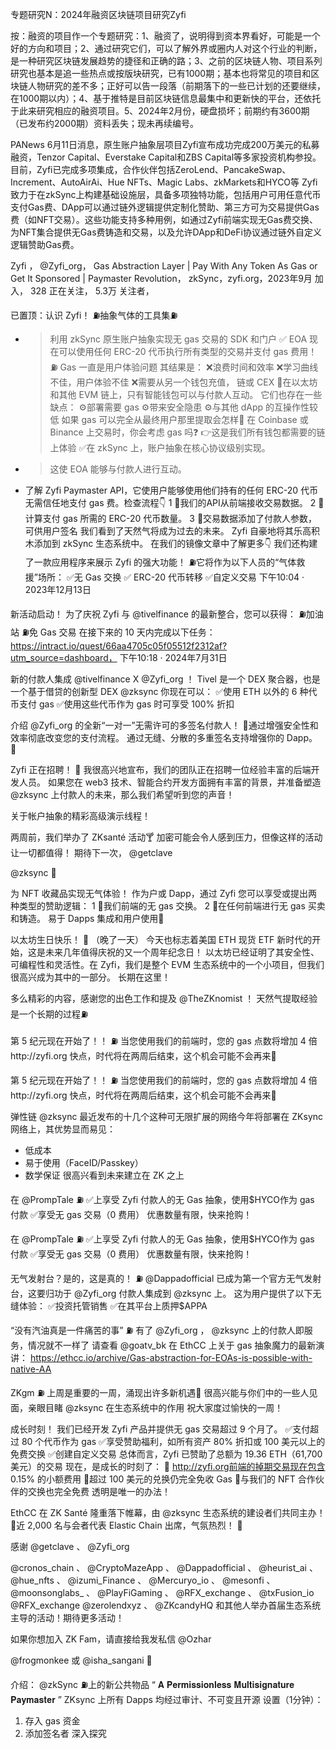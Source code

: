 专题研究N：2024年融资区块链项目研究Zyfi

按：融资的项目作一个专题研究：1、融资了，说明得到资本界看好，可能是一个好的方向和项目；2、通过研究它们，可以了解外界或圈内人对这个行业的判断，是一种研究区块链发展趋势的捷径和正确的路；3、之前的区块链人物、项目系列研究也基本是追一些热点或按版块研究，已有1000期；基本也将常见的项目和区块链人物研究的差不多；正好可以告一段落（前期落下的一些已计划的还要继续，在1000期以内）；4、基于推特是目前区块链信息最集中和更新快的平台，还依托于此来研究相应的融资项目。5、2024年2月份，硬盘损坏；前期约有3600期（已发布约2000期）资料丢失；现未再续编号。

PANews 6月11日消息，原生账户抽象层项目Zyfi宣布成功完成200万美元的私募融资，Tenzor Capital、Everstake Capital和ZBS Capital等多家投资机构参投。目前，Zyfi已完成多项集成，合作伙伴包括ZeroLend、PancakeSwap、Increment、AutoAirAi、Hue NFTs、Magic Labs、zkMarkets和HYCO等
Zyfi致力于在zkSync上构建基础设施层，具备多项独特功能，包括用户可用任意代币支付Gas费、DApp可以通过链外逻辑提供定制化赞助、第三方可为交易提供Gas费（如NFT交易）。这些功能支持多种用例，如通过Zyfi前端实现无Gas费交换、为NFT集合提供无Gas费铸造和交易，以及允许DApp和DeFi协议通过链外自定义逻辑赞助Gas费。

Zyfi
，
@Zyfi_org，
Gas Abstraction Layer | Pay With Any Token As Gas or Get It Sponsored | Paymaster Revolution，
zkSync，zyfi.org，2023年9月 加入，
328 正在关注，
5.3万 关注者，


已置顶：认识 Zyfi！
⛽️抽象气体的工具集⛽️
- >利用 zkSync 原生账户抽象实现无 gas 交易的 SDK 和门户
✅ EOA 现在可以使用任何 ERC-20 代币执行所有类型的交易并支付 gas 费用！
⛽️ Gas 一直是用户体验问题
其结果是：
❌浪费时间和效率
❌学习曲线不佳，用户体验不佳
❌需要从另一个钱包充值，
链或 CEX
🚫在以太坊和其他 EVM 链上，只有智能钱包可以与付款人互动。
它们也存在一些缺点：
⚙️部署需要 gas
⚙️带来安全隐患
⚙️与其他 dApp 的互操作性较低
如果 gas 可以完全从最终用户那里提取会怎样👀
在 Coinbase 或 Binance 上交易时，你会考虑 gas 吗❓
👉这是我们所有钱包都需要的链上体验
✅在 zkSync 上，账户抽象在核心协议级别实现。
- >这使 EOA 能够与付款人进行互动。
- 了解 Zyfi Paymaster API，它使用户能够使用他们持有的任何 ERC-20 代币无需信任地支付 gas 费。检查流程👇
1 ⃣我们的API从前端接收交易数据。
2 ⃣计算支付 gas 所需的 ERC-20 代币数量。
3 ⃣交易数据添加了付款人参数，可供用户签名
我们看到了天然气将成为过去的未来。
Zyfi 自豪地将其乐高积木添加到 zkSync 生态系统中。
在我们的镜像文章中了解更多👇
我们还构建了一款应用程序来展示 Zyfi 的强大功能！
⛽️它将作为以下人员的“气体救援”场所：
✅无 Gas 交换
✅ ERC-20 代币转移
✅自定义交易
下午10:04 · 2023年12月13日

新活动启动！
为了庆祝 Zyfi 与
@tivelfinance
的最新整合，您可以获得：
⛽️加油站
⛽️免 Gas 交易
在接下来的 10 天内完成以下任务： https://intract.io/quest/66aa4705c05f05512f2312af?utm_source=dashboard，
下午10:18 · 2024年7月31日

新的付款人集成
@tivelfinance
 X 
@Zyfi_org
 ！
Tivel 是一个 DEX 聚合器，也是一个基于借贷的创新型 DEX 
@zksync
你现在可以：
✅使用 ETH 以外的 6 种代币支付 gas
✅使用这些代币作为 gas 时可享受 100% 折扣

介绍
@Zyfi_org
的全新“一对一”无需许可的多签名付款人！
🎉通过增强安全性和效率彻底改变您的支付流程。
通过无缝、分散的多重签名支持增强你的 Dapp。 💪

Zyfi 正在招聘！ 💼
我很高兴地宣布，我们的团队正在招聘一位经验丰富的后端开发人员。
如果您在 web3 技术、智能合约开发方面拥有丰富的背景，并准备塑造
@zksync
上付款人的未来，那么我们希望听到您的声音！

关于帐户抽象的精彩高级演示线程！

两周前，我们举办了 ZKsanté 活动🍸
加密可能会令人感到压力，但像这样的活动让一切都值得！
期待下一次， 
@getclave
 
@zksync
 👀

为 NFT 收藏品实现无气体验！
作为户或 Dapp，通过 Zyfi 您可以享受或提出两种类型的赞助逻辑：
1 ⃣我们前端的无 gas 交换。
2 ⃣在任何前端进行无 gas 买卖和铸造。
易于 Dapps 集成和用户使用🤌

以太坊生日快乐！ 🎂 （晚了一天）
今天也标志着美国 ETH 现货 ETF 新时代的开始，这是未来几年值得庆祝的又一个周年纪念日！
以太坊已经证明了其安全性、可编程性和灵活性。在 Zyfi，我们是整个 EVM 生态系统中的一个小项目，但我们很高兴成为其中的一部分。
长期在这里！ 

多么精彩的内容，感谢您的出色工作和提及
@TheZKnomist
 ！
天然气提取经验是一个长期的过程⛽️

第 5 纪元现在开始了！！ ⛽️
当您使用我们的前端时，您的 gas 点数将增加 4 倍http://zyfi.org
快点，时代将在两周后结束，这个机会可能不会再来👀

第 5 纪元现在开始了！！ ⛽️
当您使用我们的前端时，您的 gas 点数将增加 4 倍http://zyfi.org
快点，时代将在两周后结束，这个机会可能不会再来👀

弹性链
@zksync
最近发布的十几个这种可无限扩展的网络今年将部署在 ZKsync 网络上，其优势显而易见：
- 低成本
- 易于使用（FaceID/Passkey）
- 数学保证
很高兴看到未来建立在 ZK 之上

在
@PrompTale
 ⛽️
✅上享受 Zyfi 付款人的无 Gas 抽象，使用$HYCO作为 gas 付款
✅享受无 gas 交易（0 费用）
优惠数量有限，快来抢购！

在
@PrompTale
 ⛽️
✅上享受 Zyfi 付款人的无 Gas 抽象，使用$HYCO作为 gas 付款
✅享受无 gas 交易（0 费用）
优惠数量有限，快来抢购！

无气发射台？是的，这是真的！ ⛽️
@Dappadofficial
已成为第一个官方无气发射台，这要归功于
@Zyfi_org
付款人集成到
@zksync
上。
这为用户提供了以下无缝体验：
✅投资托管销售
✅在其平台上质押$APPA

“没有汽油真是一件痛苦的事” ⛽️
有了
@Zyfi_org
 ， 
@zksync
上的付款人即服务，情况就不一样了
请查看
@goatv_bk
在 EthCC 上关于 gas 抽象魔力的最新演讲： https://ethcc.io/archive/Gas-abstraction-for-EOAs-is-possible-with-native-AA

ZKgm ⛽️
上周是重要的一周，涌现出许多新机遇👀
很高兴能与你们中的一些人见面，亲眼目睹
@zksync
在生态系统中的作用
祝大家度过愉快的一周！

成长时刻！
我们已经开发 Zyfi 产品并提供无 gas 交易超过 9 个月了。
✅支付超过 80 个代币作为 gas
✅享受赞助福利，如所有资产 80% 折扣或 100 美元以上的免费交换
✅创建自定义交易
总体而言，Zyfi 已赞助了总额为 19.36 ETH（61,700 美元）的交易
现在，是成长的时刻了：
🔭 http://zyfi.org前端的掉期交易现在包含 0.15% 的小额费用
🔭超过 100 美元的兑换仍完全免收 Gas
🔭与我们的 NFT 合作伙伴的交换也完全免费
透明是唯一的办法！

EthCC 在 ZK Santé 隆重落下帷幕，由
@zksync
生态系统的建设者们共同主办！ 🎉近 2,000 名与会者代表 Elastic Chain 出席，气氛热烈！ 🧬

感谢
@getclave
 、 
@Zyfi_org
 
@cronos_chain
 、 
@CryptoMazeApp
 、 
@Dappadofficial
 、 
@heurist_ai
 、 
@hue_nfts
 、 
@izumi_Finance
 、 
@Mercuryo_io
 、 
@mesonfi
 、 
@moonsonglabs_
 、 
@PlayFiGaming
 、 
@RFX_exchange
 、 
@txFusion_io
 @RFX_exchange 
@zerolendxyz
 、 
@ZKcandyHQ
和其他人举办首届生态系统主导的活动！期待更多活动！

如果你想加入 ZK Fam，请直接给我发私信
@Ozhar
 
@frogmonkee
或
@isha_sangani
 🤗


介绍： 
@zkSync
⛽️上的新公共物品
“ 𝐀 𝐏𝐞𝐫𝐦𝐢𝐬𝐬𝐢𝐨𝐧𝐥𝐞𝐬𝐬 𝐌𝐮𝐥𝐭𝐢𝐬𝐢𝐠𝐧𝐚𝐭𝐮𝐫𝐞 𝐏𝐚𝐲𝐦𝐚𝐬𝐭𝐞𝐫 ”
ZKsync 上所有 Dapps 均经过审计、不可变且开源
设置（1分钟）：
1. 存入 gas 资金
2. 添加签名者
深入探究

